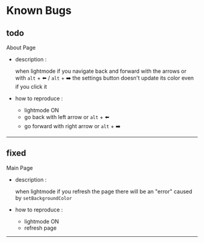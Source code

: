 # **Known Bugs**

## todo

About Page

- description :

    when lightmode if you navigate back and forward with the arrows or with `alt` + :arrow_left: / `alt` + :arrow_right: the settings button doesn't update its color even if you click it

- how to reproduce :
  - lightmode ON
  - go back with left  arrow or `alt` + :arrow_left:
  - go forward with right arrow or `alt` + :arrow_right:

---

## fixed

Main Page

- description :

    when lightmode if you refresh the page there will be an "error" caused by `setBackgroundColor`

- how to reproduce :
  - lightmode ON
  - refresh page

---
